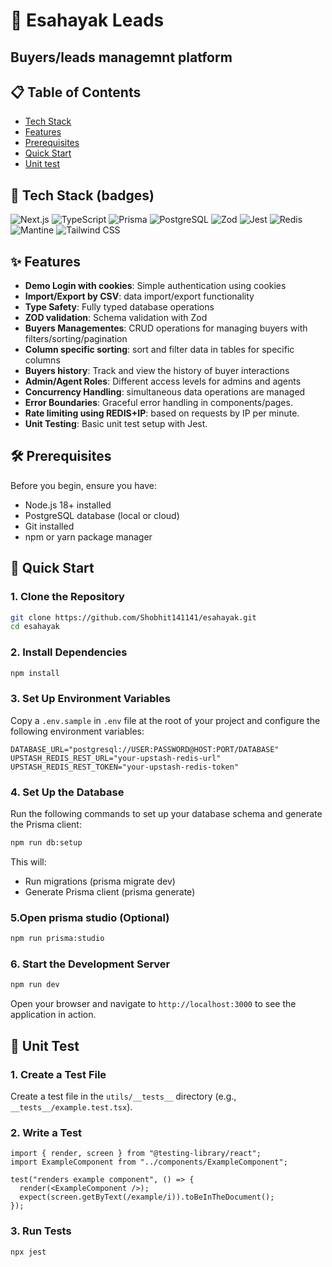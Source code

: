 # 🚀 Esahayak Leads

## Buyers/leads managemnt platform

## 📋 Table of Contents

- [Tech Stack](#-tech-stack)
- [Features](#-features)
- [Prerequisites](#-prerequisites)
- [Quick Start](#-quick-start)
- [Unit test](#-unit-test)

## 🧰 Tech Stack (badges)

![Next.js](https://img.shields.io/badge/Next.js-000000?style=for-the-badge&logo=next.js&logoColor=white) ![TypeScript](https://img.shields.io/badge/TypeScript-007ACC?style=for-the-badge&logo=typescript&logoColor=white) ![Prisma](https://img.shields.io/badge/Prisma-2D3748?style=for-the-badge&logo=prisma&logoColor=white) ![PostgreSQL](https://img.shields.io/badge/PostgreSQL-316192?style=for-the-badge&logo=postgresql&logoColor=white) ![Zod](https://img.shields.io/badge/Zod-000000?style=for-the-badge&logo=zod&logoColor=white) ![Jest](https://img.shields.io/badge/Jest-C21325?style=for-the-badge&logo=jest&logoColor=white) ![Redis](https://img.shields.io/badge/Redis-DC382D?style=for-the-badge&logo=redis&logoColor=white) ![Mantine](https://img.shields.io/badge/Mantine-339AF0?style=for-the-badge&logo=mantine&logoColor=white) ![Tailwind CSS](https://img.shields.io/badge/Tailwind_CSS-06B6D4?style=for-the-badge&logo=tailwind-css&logoColor=white)

## ✨ Features

- **Demo Login with cookies**: Simple authentication using cookies
- **Import/Export by CSV**: data import/export functionality
- **Type Safety**: Fully typed database operations
- **ZOD validation**: Schema validation with Zod
- **Buyers Managementes**: CRUD operations for managing buyers with filters/sorting/pagination
- **Column specific sorting**: sort and filter data in tables for specific columns
- **Buyers history**: Track and view the history of buyer interactions
- **Admin/Agent Roles**: Different access levels for admins and agents
- **Concurrency Handling**: simultaneous data operations are managed
- **Error Boundaries**: Graceful error handling in components/pages.
- **Rate limiting using REDIS+IP**: based on requests by IP per minute.
- **Unit Testing**: Basic unit test setup with Jest.

## 🛠 Prerequisites

Before you begin, ensure you have:

- Node.js 18+ installed
- PostgreSQL database (local or cloud)
- Git installed
- npm or yarn package manager

## 🚀 Quick Start

### 1. Clone the Repository

```bash
git clone https://github.com/Shobhit141141/esahayak.git
cd esahayak
```

### 2. Install Dependencies

```bash
npm install
```

### 3. Set Up Environment Variables

Copy a `.env.sample` in `.env` file at the root of your project and configure the following environment variables:

```env
DATABASE_URL="postgresql://USER:PASSWORD@HOST:PORT/DATABASE"
UPSTASH_REDIS_REST_URL="your-upstash-redis-url"
UPSTASH_REDIS_REST_TOKEN="your-upstash-redis-token"
```

### 4. Set Up the Database

Run the following commands to set up your database schema and generate the Prisma client:

```bash
npm run db:setup
```

This will:

- Run migrations (prisma migrate dev)
- Generate Prisma client (prisma generate)

### 5.Open prisma studio (Optional)

```bash
npm run prisma:studio
```

### 6. Start the Development Server

```bash
npm run dev
```

Open your browser and navigate to `http://localhost:3000` to see the application in action.

## 🧪 Unit Test

### 1. Create a Test File

Create a test file in the `utils/__tests__` directory (e.g., `__tests__/example.test.tsx`).

### 2. Write a Test

```tsx
import { render, screen } from "@testing-library/react";
import ExampleComponent from "../components/ExampleComponent";

test("renders example component", () => {
  render(<ExampleComponent />);
  expect(screen.getByText(/example/i)).toBeInTheDocument();
});
```

### 3. Run Tests

```bash
npx jest
```
